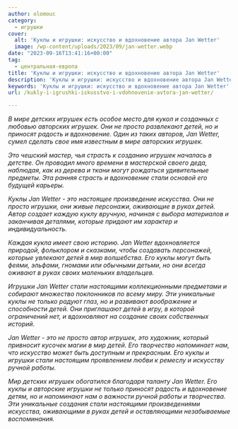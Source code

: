 ```yaml
---
author: olomouc
category:
  - игрушки
cover:
  alt: 'Куклы и игрушки: искусство и вдохновение автора Jan Wetter'
  image: /wp-content/uploads/2023/09/jan-wetter.webp
date: "2023-09-16T13:41:16+00:00"
tag:
  - центральная-европа
title: 'Куклы и игрушки: искусство и вдохновение автора Jan Wetter'
description: 'Куклы и игрушки: искусство и вдохновение автора Jan Wetter'
keywords: 'Куклы и игрушки: искусство и вдохновение автора Jan Wetter'
url: /kukly-i-igrushki-iskusstvo-i-vdohnovenie-avtora-jan-wetter/

---
```

_В мире детских игрушек есть особое место для кукол и созданных с любовью авторских игрушек. Они не просто развлекают детей, но и приносят радость и вдохновение. Один из таких авторов, Jan Wetter, сумел сделать свое имя известным в мире авторских игрушек._

_Это чешский мастер, чья страсть к созданию игрушек началась в детстве. Он проводил много времени в мастерской своего деда, наблюдая, как из дерева и ткани могут рождаться удивительные предметы. Эта ранняя страсть и вдохновение стали основой его будущей карьеры._

_Куклы Jan Wetter - это настоящее произведение искусства. Они не просто игрушки, они живые персонажи, оживающие в руках детей. Автор создает каждую куклу вручную, начиная с выбора материалов и заканчивая деталями, которые придают им характер и индивидуальность._

_Каждая кукла имеет свою историю. Jan Wetter вдохновляется природой, фольклором и сказками, чтобы создавать персонажей, которые увлекают детей в мир волшебства. Его куклы могут быть феями, эльфами, гномами или обычными детьми, но они всегда оживают в руках своих маленьких владельцев._

_Игрушки Jan Wetter стали настоящими коллекционными предметами и собирают множество поклонников по всему миру. Эти уникальные куклы не только радуют глаз, но и развивают воображение и способности детей. Они приглашают детей в игру, в которой ограничений нет, и вдохновляют на создание своих собственных историй._

_Jan Wetter - это не просто автор игрушек, это художник, который привносит кусочек магии в мир детей. Его творчество напоминает нам, что искусство может быть доступным и прекрасным. Его куклы и игрушки стали настоящим проявлением любви к ремеслу и искусству ручной работы._

_Мир детских игрушек обогатился благодаря таланту Jan Wetter. Его куклы и авторские игрушки не только приносят радость и вдохновение детям, но и напоминают нам о важности ручной работы и творчества. Эти уникальные создания стали настоящими произведениями искусства, оживающими в руках детей и оставляющими незабываемые воспоминания._

